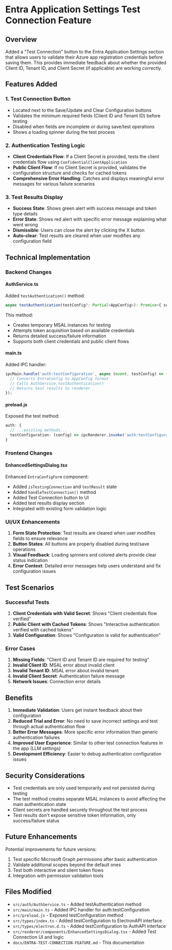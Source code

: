 # Entra Application Settings Test Connection Feature

## Overview

Added a "Test Connection" button to the Entra Application Settings section that allows users to validate their Azure app registration credentials before saving them. This provides immediate feedback about whether the provided Client ID, Tenant ID, and Client Secret (if applicable) are working correctly.

## Features Added

### 1. Test Connection Button
- Located next to the Save/Update and Clear Configuration buttons
- Validates the minimum required fields (Client ID and Tenant ID) before testing
- Disabled when fields are incomplete or during save/test operations
- Shows a loading spinner during the test process

### 2. Authentication Testing Logic
- **Client Credentials Flow**: If a Client Secret is provided, tests the client credentials flow using `ConfidentialClientApplication`
- **Public Client Flow**: If no Client Secret is provided, validates the configuration structure and checks for cached tokens
- **Comprehensive Error Handling**: Catches and displays meaningful error messages for various failure scenarios

### 3. Test Results Display
- **Success State**: Shows green alert with success message and token type details
- **Error State**: Shows red alert with specific error message explaining what went wrong
- **Dismissible**: Users can close the alert by clicking the X button
- **Auto-clear**: Test results are cleared when user modifies any configuration field

## Technical Implementation

### Backend Changes

#### AuthService.ts
Added `testAuthentication()` method:
```typescript
async testAuthentication(testConfig?: Partial<AppConfig>): Promise<{ success: boolean; error?: string; details?: any }>
```

This method:
- Creates temporary MSAL instances for testing
- Attempts token acquisition based on available credentials
- Returns detailed success/failure information
- Supports both client credentials and public client flows

#### main.ts
Added IPC handler:
```typescript
ipcMain.handle('auth:testConfiguration', async (event, testConfig) => {
  // Converts EntraConfig to AppConfig format
  // Calls AuthService.testAuthentication()
  // Returns test results to renderer
});
```

#### preload.js
Exposed the test method:
```typescript
auth: {
  // ...existing methods...
  testConfiguration: (config) => ipcRenderer.invoke('auth:testConfiguration', config),
}
```

### Frontend Changes

#### EnhancedSettingsDialog.tsx
Enhanced `EntraConfigForm` component:
- Added `isTestingConnection` and `testResult` state
- Added `handleTestConnection()` method
- Added Test Connection button to UI
- Added test results display section
- Integrated with existing form validation logic

### UI/UX Enhancements

1. **Form State Protection**: Test results are cleared when user modifies fields to ensure relevance
2. **Button States**: All buttons are properly disabled during test/save operations
3. **Visual Feedback**: Loading spinners and colored alerts provide clear status indication
4. **Error Context**: Detailed error messages help users understand and fix configuration issues

## Test Scenarios

### Successful Tests
1. **Client Credentials with Valid Secret**: Shows "Client credentials flow verified"
2. **Public Client with Cached Tokens**: Shows "Interactive authentication verified with cached tokens"
3. **Valid Configuration**: Shows "Configuration is valid for authentication"

### Error Cases
1. **Missing Fields**: "Client ID and Tenant ID are required for testing"
2. **Invalid Client ID**: MSAL error about invalid client
3. **Invalid Tenant ID**: MSAL error about invalid tenant
4. **Invalid Client Secret**: Authentication failure message
5. **Network Issues**: Connection error details

## Benefits

1. **Immediate Validation**: Users get instant feedback about their configuration
2. **Reduced Trial and Error**: No need to save incorrect settings and test through actual authentication flow
3. **Better Error Messages**: More specific error information than generic authentication failures
4. **Improved User Experience**: Similar to other test connection features in the app (LLM settings)
5. **Development Efficiency**: Easier to debug authentication configuration issues

## Security Considerations

- Test credentials are only used temporarily and not persisted during testing
- The test method creates separate MSAL instances to avoid affecting the main authentication state
- Client secrets are handled securely throughout the test process
- Test results don't expose sensitive token information, only success/failure status

## Future Enhancements

Potential improvements for future versions:
1. Test specific Microsoft Graph permissions after basic authentication
2. Validate additional scopes beyond the default ones
3. Test both interactive and silent token flows
4. Integration with permission validation tools

## Files Modified

- `src/auth/AuthService.ts` - Added testAuthentication method
- `src/main/main.ts` - Added IPC handler for auth:testConfiguration
- `src/preload.js` - Exposed testConfiguration method
- `src/types/index.ts` - Added testConfiguration to ElectronAPI interface
- `src/types/electron.d.ts` - Added testConfiguration to AuthAPI interface
- `src/renderer/components/EnhancedSettingsDialog.tsx` - Added Test Connection UI and logic
- `docs/ENTRA-TEST-CONNECTION-FEATURE.md` - This documentation
